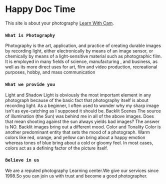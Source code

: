 # Happy Doc Time

This site is about your photography [Learn With Cam](https://nostalgic-feynman-04ae5d.netlify.app/).



### `What is Photography`

Photography is the art, application, and practice of creating durable images by recording light, either electronically by means of an image sensor, or chemically by means of a light-sensitive material such as photographic film. It is employed in many fields of science, manufacturing , and business, as well as its more direct uses for art, film and video production, recreational purposes, hobby, and mass communication

### `What we provide you`
Light and Shadow
Light is obviously the most important element in any photograph because of the basic fact that photography itself is about recording light. As a beginner, I often used to wonder why my sharp image isn’t as eye-catching as I supposed it should be.
Backlit Scenes
The source of illumination (the Sun) was behind me in all of the above images. Does that mean shooting against the sun always yields bad images? The answer is NO. Backlit images bring out a different mood.
Color and Tonality
Color is another predominant entity that sets the mood of a photograph. Warm colors like red, orange, and yellow can bring about a happy emotion whereas tones of blue bring about a cold or gloomy feel. In most cases, colors act as a defining factor of the picture itself.


### `Believe in us`

We are a reputed photography Learning center.We give our services since 1998.So you can join us with trust and become a good photographer.

